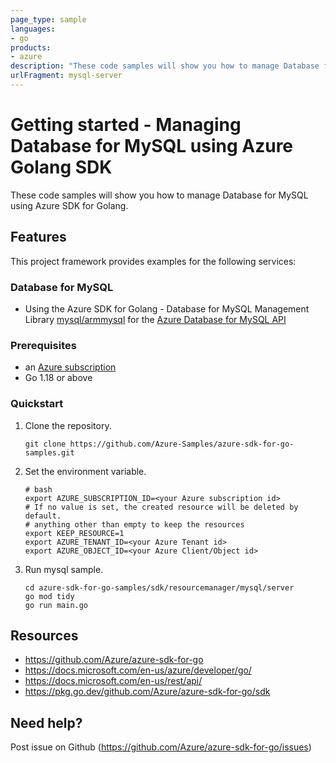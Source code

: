 ```yaml
---
page_type: sample
languages:
- go
products:
- azure
description: "These code samples will show you how to manage Database for MySQL Manager using Azure SDK for Golang."
urlFragment: mysql-server
---
```


# Getting started - Managing Database for MySQL using Azure Golang SDK

These code samples will show you how to manage Database for MySQL using Azure SDK for Golang.

## Features

This project framework provides examples for the following services:

### Database for MySQL
* Using the Azure SDK for Golang - Database for MySQL Management Library [mysql/armmysql](https://pkg.go.dev/github.com/Azure/azure-sdk-for-go/sdk/resourcemanager/mysql/armmysql) for the [Azure Database for MySQL API](https://docs.microsoft.com/en-us/rest/api/mysql/)

### Prerequisites
* an [Azure subscription](https://azure.microsoft.com)
* Go 1.18 or above

### Quickstart

1. Clone the repository.

    ```
    git clone https://github.com/Azure-Samples/azure-sdk-for-go-samples.git
    ```
   
2. Set the environment variable.

   ```
   # bash
   export AZURE_SUBSCRIPTION_ID=<your Azure subscription id> 
   # If no value is set, the created resource will be deleted by default.
   # anything other than empty to keep the resources
   export KEEP_RESOURCE=1 
   export AZURE_TENANT_ID=<your Azure Tenant id>          
   export AZURE_OBJECT_ID=<your Azure Client/Object id> 
   ```

3. Run mysql sample.

    ```
    cd azure-sdk-for-go-samples/sdk/resourcemanager/mysql/server
    go mod tidy
    go run main.go
    ```
   
## Resources

- https://github.com/Azure/azure-sdk-for-go
- https://docs.microsoft.com/en-us/azure/developer/go/
- https://docs.microsoft.com/en-us/rest/api/
- https://pkg.go.dev/github.com/Azure/azure-sdk-for-go/sdk

## Need help?

Post issue on Github (https://github.com/Azure/azure-sdk-for-go/issues)
